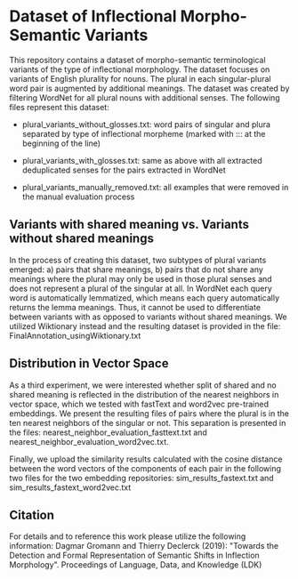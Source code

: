 # Dataset of Inflectional Morpho-Semantic Variants

This repository contains a dataset of morpho-semantic terminological variants of the type of inflectional morphology. The dataset focuses on variants of English plurality for nouns. The plural in each singular-plural word pair is augmented by additional meanings. The dataset was created by filtering WordNet for all plural nouns with additional senses. The following files represent this dataset: 

- plural_variants_without_glosses.txt: word pairs of singular and plura separated by type of inflectional morpheme (marked with ::: at the beginning of the line)

- plural_variants_with_glosses.txt: same as above with all extracted deduplicated senses for the pairs extracted in WordNet 

- plural_variants_manually_removed.txt: all examples that were removed in the manual evaluation process

## Variants with shared meaning vs. Variants without shared meanings

In the process of creating this dataset, two subtypes of plural variants emerged: a) pairs that share meanings, b) pairs that do not share any meanings where the plural may only be used in those plural senses and does not represent a plural of the singular at all. In WordNet each query word is automatically lemmatized, which means each query automatically returns the lemma meanings. Thus, it cannot be used to differentiate between variants with as opposed to variants without shared meanings. We utilized Wiktionary instead and the resulting dataset is provided in the file: FinalAnnotation_usingWiktionary.txt

## Distribution in Vector Space 

As a third experiment, we were interested whether split of shared and no shared meaning is reflected in the distribution of the nearest neighbors in vector space, which we tested with fastText and word2vec pre-trained embeddings. We present the resulting files of pairs where the plural is in the ten nearest neighbors of the singular or not. This separation is presented in the files: nearest_neighbor_evaluation_fasttext.txt and nearest_neighbor_evaluation_word2vec.txt. 

Finally, we upload the similarity results calculated with the cosine distance between the word vectors of the components of each pair in the following two files for the two embedding repositories: sim_results_fastext.txt and sim_results_fastext_word2vec.txt

## Citation
For details and to reference this work please utilize the following information:
Dagmar Gromann and Thierry Declerck (2019): "Towards the Detection and Formal Representation of Semantic Shifts in Inflection Morphology". Proceedings of Language, Data, and Knowledge (LDK)
